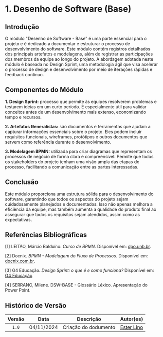# 1. Desenho de Software (Base)

## Introdução

O módulo "Desenho de Software - Base" é uma parte essencial para o projeto e é dedicado a documentar e estruturar o processo de desenvolvimento do software. Este módulo contém registros detalhados dos principais artefatos e modelagens, além de registrar as participações dos membros da equipe ao longo do projeto. A abordagem adotada neste módulo é baseada no Design Sprint, uma metodologia ágil que visa acelerar o processo de design e desenvolvimento por meio de iterações rápidas e feedback contínuo.

## Componentes do Módulo

**1. Design Sprint:**
processo que permite às equipes resolverem problemas e testarem ideias em um curto período. É especialmente útil para validar conceitos antes de um desenvolvimento mais extenso, economizando tempo e recursos.

**2. Artefatos Generalistas:**
são documentos e ferramentas que ajudam a capturar informações essenciais sobre o projeto. Eles podem incluir requisitos funcionais, wireframes, protótipos e outros documentos que servem como referência durante o desenvolvimento.

**3. Modelagem BPMN:**
utilizada para criar diagramas que representam os processos de negócio de forma clara e compreensível. Permite que todos os stakeholders do projeto tenham uma visão ampla das etapas do processo, facilitando a comunicação entre as partes interessadas.

## Conclusão

Este módulo proporciona uma estrutura sólida para o desenvolvimento do software, garantindo que todos os aspectos do projeto sejam cuidadosamente planejados e documentados. Isso não apenas melhora a eficiência da equipe, mas também aumenta a qualidade do produto final ao assegurar que todos os requisitos sejam atendidos, assim como as expectativas.

## Referências Bibliográficas

[1] LEITÃO, Márcio Balduíno. *Curso de BPMN*. Disponível em: [dpo.unb.br](https://www.dpo.unb.br/images/phocadownload/dpr/biblioteca/BPMN.pdf).

[2] Docnix. *BPMN - Modelagem do Fluxo de Processos*. Disponível em: [docnix.com.br](https://docnix.com.br/normas/bpmn/).

[3] G4 Educação. *Design Sprint: o que é e como funciona?* Disponível em: [G4 Educação](https://g4educacao.com/portal/design-sprint).

[4] SERRANO, Milene. DSW-BASE - Glossário Léxico. Apresentação do Power Point.

## Histórico de Versão

| Versão |    Data    |         Descrição          |  Autor(es)  |
| :----: | :--------: | :------------------------: | :---------: |
| `1.0`  | 04/11/2024 | Criação do dodumento | [Ester Lino](https://github.com/esteerlino) |
